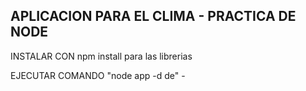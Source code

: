 ## APLICACION PARA EL CLIMA - PRACTICA DE NODE


INSTALAR CON npm install para las librerias

EJECUTAR COMANDO "node app -d de" - 

